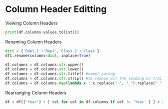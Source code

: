 # Column Header Editting
Viewing Column Headers
```python
print(df.columns.values.tolist())
```
Renaming Column Headers
```python
dict = {'Dept.1':'Dept','Class.1':'Class'}
df1.rename(columns=dict, inplace=True)
```
```python
df.columns = df.columns.str.upper()
df.columns = df.columns.str.lower()
df.columns = df.columns.str.title() #camel casing
df.columns = df.columns.str.strip() #to remove all the leading or trailing spaces
df.columns = df.columns.map(lambda x : x.replace("-", "_").replace(" ", "_")) #a simple lambda function to replace the space and hyphen with underscore
```
Rearranging Column Headers
```python
df = df[['Year'] + [ col for col in df.columns if col != 'Year' ] ] # moving column to first position of a df
```
